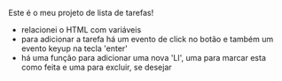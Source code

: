 Este é o meu projeto de lista de tarefas!

- relacionei o HTML com variáveis
- para adicionar a tarefa há um evento de click no botão e também um evento keyup na tecla 'enter'
- há uma função para adicionar uma nova 'LI', uma para marcar esta como feita e uma para excluir, se desejar